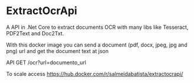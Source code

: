 # ExtractOcrApi

A API in .Net Core to extract documents OCR with many libs like Tesseract, PDF2Text and Doc2Txt.

With this docker image you can send a document (pdf, docx, jpeg, jpg and png) url and get the document text at json

API GET /ocr?url=documento_url

To scale access https://hub.docker.com/r/salmeidabatista/extractocrapi/
